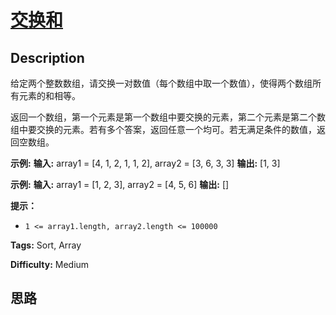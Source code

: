 # [交换和][title]

## Description

给定两个整数数组，请交换一对数值（每个数组中取一个数值），使得两个数组所有元素的和相等。

返回一个数组，第一个元素是第一个数组中要交换的元素，第二个元素是第二个数组中要交换的元素。若有多个答案，返回任意一个均可。若无满足条件的数值，返回空数组。

**示例:**
            **输入:** array1 = [4, 1, 2, 1, 1, 2], array2 = [3, 6, 3, 3]    **输出:** [1, 3]    

**示例:**
            **输入:** array1 = [1, 2, 3], array2 = [4, 5, 6]    **输出:** []

**提示：**

  * `1 <= array1.length, array2.length <= 100000`


**Tags:** Sort, Array

**Difficulty:** Medium

## 思路

[title]: https://leetcode-cn.com/problems/sum-swap-lcci
